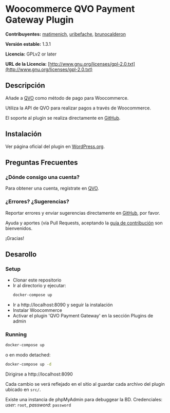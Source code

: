 # Woocommerce QVO Payment Gateway Plugin
**Contribuyentes:** [matimenich](https://github.com/matimenich), [uribefache](https://github.com/uribefache), [brunocalderon](https://github.com/brunocalderon)

**Versión estable:** 1.3.1

**Licencia:** GPLv2 or later

**URL de la Licencia:** [http://www.gnu.org/licenses/gpl-2.0.txt](http://www.gnu.org/licenses/gpl-2.0.txt)


## Descripción
Añade a [QVO](https://qvo.cl) como método de pago para Woocommerce.

Utiliza la API de QVO para realizar pagos a través de Woocommerce.

El soporte al plugin se realiza directamente en [GitHub](https://github.com/qvo-team/qvo-woocommerce-webpay-plus/issues).


## Instalación
Ver página oficial del plugin en [WordPress.org](https://wordpress.org/plugins/qvo-woocommerce-webpay-plus/).


## Preguntas Frecuentes

### ¿Dónde consigo una cuenta?
Para obtener una cuenta, regístrate en [QVO](https://qvo.cl).

### ¿Errores? ¿Sugerencias?
Reportar errores y enviar sugerencias directamente en [GitHub](https://github.com/qvo-team/qvo-woocommerce-webpay-plus/issues), por favor.

Ayuda y aportes (vía Pull Requests, aceptando la [guía de contribución](https://github.com/qvo-team/qvo-woocommerce-webpay-plus/blob/master/CONTRIBUTING.md) son bienvenidos.

¡Gracias!

## Desarollo

### Setup

- Clonar este repositorio
- Ir al directorio y ejecutar:
  ```bash
  docker-compose up
  ```
- Ir a http://localhost:8090 y seguir la instalación
- Instalar Woocommerce
- Activar el plugin 'QVO Payment Gateway' en la sección Plugins de admin

### Running

```bash
docker-compose up
```

o en modo detached:

```bash
docker-compose up -d
```

Dirigirse a http://localhost:8090

Cada cambio se verá reflejado en el sitio al guardar cada archivo del plugin ubicado en `src/`.

Existe una instancia de phpMyAdmin para debuggear la BD. Credenciales: *user*: `root`, *password*: `password`
